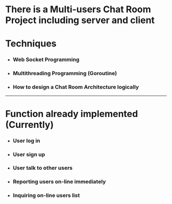 # There is a Multi-users Chat Room Project including server and client

# Techniques

* ### Web Socket Programming
* ### Multithreading Programming (Goroutine)
* ### How to design a Chat Room Architecture logically

-----

# Function already implemented (Currently)

* ### User log in
* ### User sign up
* ### User talk to other users
* ### Reporting users on-line immediately
* ### Inquiring on-line users list